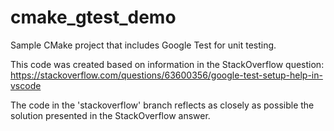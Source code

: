 # cmake_gtest_demo

Sample CMake project that includes Google Test for unit testing.

This code was created based on information in the StackOverflow question:
  <https://stackoverflow.com/questions/63600356/google-test-setup-help-in-vscode>

The code in the 'stackoverflow' branch reflects as closely as possible the solution
presented in the StackOverflow answer.
